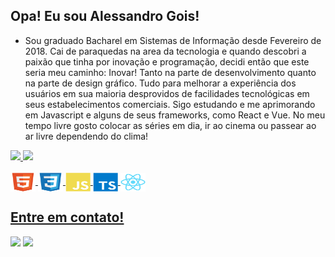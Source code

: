 ## Opa! Eu sou Alessandro Gois!
 - Sou graduado Bacharel em Sistemas de Informação desde Fevereiro de 2018. Cai de paraquedas na area da tecnologia e quando descobri a paixão que tinha por inovação e programação, decidi então que este seria meu caminho: Inovar! Tanto na parte de desenvolvimento quanto na parte de design gráfico. Tudo para melhorar a experiência dos usuários em sua maioria desprovidos de facilidades tecnológicas em seus estabelecimentos comerciais. Sigo estudando e me aprimorando em Javascript e alguns de seus frameworks, como React e Vue. No meu tempo livre gosto colocar as séries em dia, ir ao cinema ou passear ao ar livre dependendo do clima!

 <div>
  <a href="https://github.com/alessandrogois">
  <img height="180em" src="https://github-readme-stats.vercel.app/api?username=alessandrogois&show_icons=true&theme=algolia&include_all_commits=true&count_private=true"/>
  <img height="180em" src="https://github-readme-stats.vercel.app/api/top-langs/?username=alessandrogois&layout=compact&langs_count=7&theme=algolia"/>
</div>
<div style="display: inline_block"><br>
  <img align="center" alt="Rafa-HTML" height="30" width="40" src="https://raw.githubusercontent.com/devicons/devicon/master/icons/html5/html5-original.svg">
  <img align="center" alt="Rafa-CSS" height="30" width="40" src="https://raw.githubusercontent.com/devicons/devicon/master/icons/css3/css3-original.svg">
  <img align="center" alt="Rafa-Js" height="30" width="40" src="https://raw.githubusercontent.com/devicons/devicon/master/icons/javascript/javascript-plain.svg">
  <img align="center" alt="Rafa-Ts" height="30" width="40" src="https://raw.githubusercontent.com/devicons/devicon/master/icons/typescript/typescript-plain.svg">
  <img align="center" alt="Rafa-React" height="30" width="40" src="https://raw.githubusercontent.com/devicons/devicon/master/icons/react/react-original.svg">
</div>
  
  ## Entre em contato!
 
<div> 
   <a href = "mailto:alfe.gois@gmail.com"><img src="https://img.shields.io/badge/-Gmail-%23333?style=for-the-badge&logo=gmail&logoColor=white" target="_blank"></a>
  <a href="https://www.linkedin.com/in/alessandro-gois/" target="_blank"><img src="https://img.shields.io/badge/-LinkedIn-%230077B5?style=for-the-badge&logo=linkedin&logoColor=white" target="_blank"></a> 
  </div>
